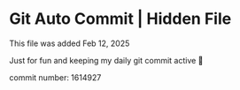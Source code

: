 # Git Auto Commit | Hidden File

This file was added Feb 12, 2025

Just for fun and keeping my daily git commit active 🤪

commit number: 1614927
